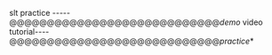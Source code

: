 slt practice ----- @@@@@@@@@@@@@@@@@@@@@@@@@@@@*demo*
video tutorial---- @@@@@@@@@@@@@@@@@@@@@@@@@@@@*practice**
